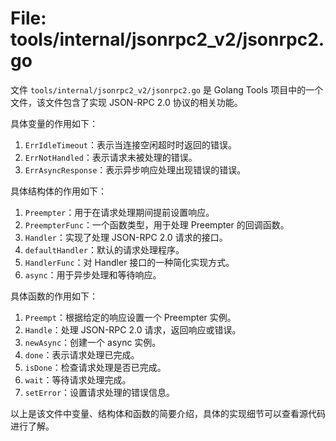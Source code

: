 # File: tools/internal/jsonrpc2_v2/jsonrpc2.go

文件 `tools/internal/jsonrpc2_v2/jsonrpc2.go` 是 Golang Tools 项目中的一个文件，该文件包含了实现 JSON-RPC 2.0 协议的相关功能。

具体变量的作用如下：

1. `ErrIdleTimeout`：表示当连接空闲超时时返回的错误。
2. `ErrNotHandled`：表示请求未被处理的错误。
3. `ErrAsyncResponse`：表示异步响应处理出现错误的错误。

具体结构体的作用如下：

1. `Preempter`：用于在请求处理期间提前设置响应。
2. `PreempterFunc`：一个函数类型，用于处理 Preempter 的回调函数。
3. `Handler`：实现了处理 JSON-RPC 2.0 请求的接口。
4. `defaultHandler`：默认的请求处理程序。
5. `HandlerFunc`：对 Handler 接口的一种简化实现方式。
6. `async`：用于异步处理和等待响应。

具体函数的作用如下：

1. `Preempt`：根据给定的响应设置一个 Preempter 实例。
2. `Handle`：处理 JSON-RPC 2.0 请求，返回响应或错误。
3. `newAsync`：创建一个 async 实例。
4. `done`：表示请求处理已完成。
5. `isDone`：检查请求处理是否已完成。
6. `wait`：等待请求处理完成。
7. `setError`：设置请求处理的错误信息。

以上是该文件中变量、结构体和函数的简要介绍，具体的实现细节可以查看源代码进行了解。

